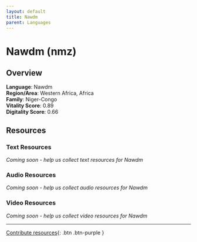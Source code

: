 ```yaml
---
layout: default
title: Nawdm
parent: Languages
---
```


# Nawdm (nmz)

## Overview

**Language**: Nawdm  
**Region/Area**: Western Africa, Africa  
**Family**: Niger-Congo  
**Vitality Score**: 0.89  
**Digitality Score**: 0.66  

## Resources

### Text Resources
*Coming soon - help us collect text resources for Nawdm*

### Audio Resources
*Coming soon - help us collect audio resources for Nawdm*

### Video Resources
*Coming soon - help us collect video resources for Nawdm*

---

[Contribute resources](https://fairtrain.github.io/){: .btn .btn-purple }
